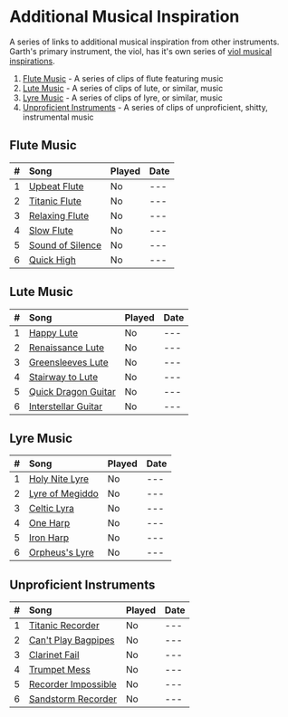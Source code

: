 # Additional Musical Inspiration

A series of links to additional musical inspiration from other instruments. Garth's primary instrument, the viol, has it's own series of [viol musical inspirations](https://github.com/prezschaefer/garth_warmwater/blob/master/viol_music.md).

1. [Flute Music](#flute-music) - A series of clips of flute featuring music
2. [Lute Music](#lute-music) - A series of clips of lute, or similar, music
3. [Lyre Music](#lyre-music) - A series of clips of lyre, or similar, music
4. [Unproficient Instruments](#unproficient-instruments) - A series of clips of unproficient, shitty, instrumental music


## Flute Music

| # | Song | Played | Date |
| - |:---- | ------ | ---- |
| 1 | [Upbeat Flute](https://youtu.be/be1jJCH32OU?t=4) | No | --- |
| 2 | [Titanic Flute](https://youtu.be/9i2dbxC5GHs?t=133) | No | --- |
| 3 | [Relaxing Flute](https://youtu.be/xFECNsk5Fo0?t=31) | No | --- |
| 4 | [Slow Flute](https://youtu.be/xFECNsk5Fo0?t=4744) | No | --- |
| 5 | [Sound of Silence](https://youtu.be/y2fiKuDyspo?t=26) | No | --- |
| 6 | [Quick High](https://youtu.be/Sz40f_geQRo?t=17) | No | --- |


## Lute Music

| # | Song | Played | Date |
| - |:---- | ------ | ---- |
| 1 | [Happy Lute](https://youtu.be/EsWubEZXE6w?t=1) | No | --- |
| 2 | [Renaissance Lute](https://youtu.be/bq126uwwOBo?t=1) | No | --- |
| 3 | [Greensleeves Lute](https://youtu.be/7goe9JYZJS8?t=5) | No | --- |
| 4 | [Stairway to Lute](https://youtu.be/BinS7y6TYy4?t=1) | No | --- |
| 5 | [Quick Dragon Guitar](https://youtu.be/7gphiFVVtUI?t=56) | No | --- |
| 6 | [Interstellar Guitar](https://youtu.be/IuEEEwgdAZs?t=10) | No | --- |


## Lyre Music

| # | Song | Played | Date |
| - |:---- | ------ | ---- |
| 1 | [Holy Nite Lyre](https://youtu.be/zX9kPR29Riw?t=40)  | No | --- |
| 2 | [Lyre of Megiddo](https://youtu.be/27opcKxcg1c?t=50) | No | --- |
| 3 | [Celtic Lyra](https://youtu.be/TOnosezkxsw?t=28) | No | --- |
| 4 | [One Harp](https://youtu.be/JhOhGhq0e54?t=36) | No | --- |
| 5 | [Iron Harp](https://youtu.be/3UV-2E8kEqg?t=36) | No | --- |
| 6 | [Orpheus's Lyre](https://youtu.be/jP-ctPO_-ck?t=23) | No | --- |


## Unproficient Instruments

| # | Song | Played | Date |
| - |:---- | ------ | ---- |
| 1 | [Titanic Recorder](https://youtu.be/X2WH8mHJnhM?t=190) | No | --- |
| 2 | [Can't Play Bagpipes](https://youtu.be/oxnAGocrL6E?t=1) | No | --- |
| 3 | [Clarinet Fail](https://youtu.be/1wbc9Hi8Gno?t=1) | No | --- |
| 4 | [Trumpet Mess](https://youtu.be/bNwv6iCWxgE?t=6) | No | --- |
| 5 | [Recorder Impossible](https://youtu.be/e6QZCU9rTiw?t=0) | No | --- |
| 6 | [Sandstorm Recorder](https://youtu.be/0VZp31nQ-gU?t=16) | No | --- |
